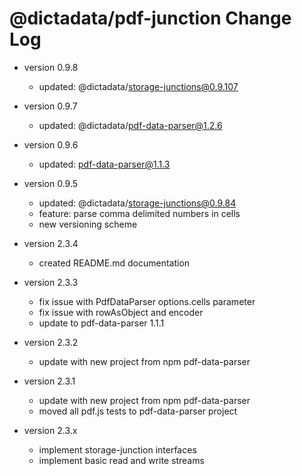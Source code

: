 # @dictadata/pdf-junction Change Log

- version 0.9.8
  - updated: @dictadata/storage-junctions@0.9.107
- version 0.9.7
  - updated: @dictadata/pdf-data-parser@1.2.6
- version 0.9.6
  - updated: pdf-data-parser@1.1.3
- version 0.9.5
  - updated: @dictadata/storage-junctions@0.9.84
  - feature: parse comma delimited numbers in cells
  - new versioning scheme

- version 2.3.4
  - created README.md documentation
- version 2.3.3
  - fix issue with PdfDataParser options.cells parameter
  - fix issue with rowAsObject and encoder
  - update to pdf-data-parser 1.1.1
- version 2.3.2
  - update with new project from npm pdf-data-parser
- version 2.3.1
  - update with new project from npm pdf-data-parser
  - moved all pdf.js tests to pdf-data-parser project
- version 2.3.x
  - implement storage-junction interfaces
  - implement basic read and write streams
